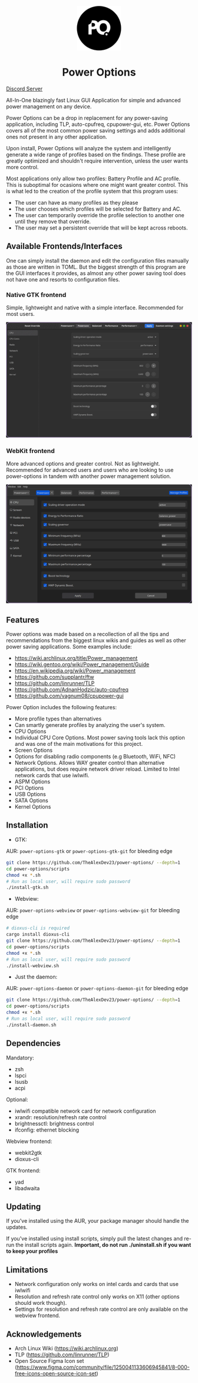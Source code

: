 <div align="center">
    <img src="icon.png" width=120>
    <h1>
        Power Options
    </h1>
</div>

[Discord Server](https://discord.gg/KyZt97MvdU)

All-In-One blazingly fast Linux GUI Application for simple and advanced power
management on any device.

Power Options can be a drop in replacement for any power-saving application,
including TLP, auto-cpufreq, cpupower-gui, etc. Power Options covers all of the
most common power saving settings and adds additional ones not present in any other application.

Upon install, Power Options will analyze the system and intelligently generate a wide range
of profiles based on the findings. These profile are greatly optimized and shouldn't
require intervention, unless the user wants more control.

Most applications only allow two profiles: Battery Profile and AC profile. This
is suboptimal for ocasions where one might want greater control. This is what
led to the creation of the profile system that this program uses:
- The user can have as many profiles as they please
- The user chooses which profiles will be selected for Battery and AC.
- The user can temporarily override the profile selection to another one until
  they remove that override.
- The user may set a persistent override that will be kept across reboots.


## Available Frontends/Interfaces

One can simply install the daemon and edit the configuration files manually
as those are written in TOML. But the biggest strength of this program
are the GUI interfaces it provides, as almost any other power saving tool does not
have one and resorts to configuration files.

### Native GTK frontend

Simple, lightweight and native with a simple interface. Recommended for most
users.

![gtk-slideshow](static/gtk-slideshow.gif)

### WebKit frontend

More advanced options and greater control. Not as lightweight. Recommended for
advanced users and users who are looking to use power-options in tandem with
another power management solution.

![webview-slideshow](static/webview-slideshow.gif)

## Features

Power options was made based on a recollection of all the tips and
recommendations from the biggest linux wikis and guides as well as other power
saving applications. Some examples include:
- https://wiki.archlinux.org/title/Power_management
- https://wiki.gentoo.org/wiki/Power_management/Guide
- https://en.wikipedia.org/wiki/Power_management
- https://github.com/supplantr/ftw
- https://github.com/linrunner/TLP
- https://github.com/AdnanHodzic/auto-cpufreq
- https://github.com/vagnum08/cpupower-gui

Power Option includes the following features:
- More profile types than alternatives
- Can smartly generate profiles by analyzing the user's system.
- CPU Options
- Individual CPU Core Options. Most power saving tools lack this option and was
  one of the main motivations for this project.
- Screen Options
- Options for disabling radio components (e.g Bluetooth, WiFi, NFC)
- Network Options. Allows WAY greater control than alternative applications, but
  does require network driver reload. Limited to Intel network cards that use iwlwifi.
- ASPM Options
- PCI Options
- USB Options
- SATA Options
- Kernel Options

## Installation


- GTK: 

AUR: `power-options-gtk` or `power-options-gtk-git` for bleeding edge

```bash
git clone https://github.com/TheAlexDev23/power-options/ --depth=1
cd power-options/scripts
chmod +x *.sh
# Run as local user, will require sudo password
./install-gtk.sh
```

- Webview: 

AUR: `power-options-webview` or `power-options-webview-git` for bleeding edge

```bash
# dioxus-cli is required
cargo install dioxus-cli
git clone https://github.com/TheAlexDev23/power-options/ --depth=1
cd power-options/scripts
chmod +x *.sh
# Run as local user, will require sudo password
./install-webview.sh
```

- Just the daemon:

AUR: `power-options-daemon` or `power-options-daemon-git` for bleeding edge

```bash
git clone https://github.com/TheAlexDev23/power-options/ --depth=1
cd power-options/scripts
chmod +x *.sh
# Run as local user, will require sudo password
./install-daemon.sh
```

## Dependencies

Mandatory:
- zsh
- lspci
- lsusb
- acpi

Optional:
- iwlwifi compatible network card for network configuration
- xrandr: resolution/refresh rate control
- brightnessctl: brightness control
- ifconfig: ethernet blocking

Webview frontend:
- webkit2gtk
- dioxus-cli

GTK frontend:
- yad
- libadwaita

## Updating 

If you've installed using the AUR, your package manager should handle the
updates.

If you've installed using install scripts, simply pull the latest changes and
re-run the install scripts again. **Important, do not run ./uninstall.sh if you
want to keep your profiles**


## Limitations
- Network configuration only works on intel cards and cards that use iwlwifi
- Resolution and refresh rate control only works on X11 (other options should
  work though).
- Settings for resolution and refresh rate control are only available on the
  webview frontend.

## Acknowledgements
- Arch Linux Wiki (https://wiki.archlinux.org)
- TLP (https://github.com/linrunner/TLP)
- Open Source Figma Icon set (https://www.figma.com/community/file/1250041133606945841/8-000-free-icons-open-source-icon-set)
